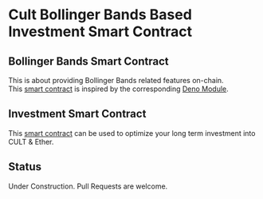 # Cult Bollinger Bands Based Investment Smart Contract

## Bollinger Bands Smart Contract
This is about providing Bollinger Bands related features on-chain.  
This [smart contract](https://github.com/cultfamily-on-github/cult-bollinger-bands-based-investment-smart-contract/blob/main/bollinger-bands.sol) is inspired by the corresponding [Deno Module](https://deno.land/x/bollinger_bands).  


## Investment Smart Contract
This [smart contract](https://github.com/cultfamily-on-github/cult-bollinger-bands-based-investment-smart-contract/blob/main/cult-ether-bollinger-bands-based-investment-smart-contract.sol) can be used to optimize your long term investment into CULT & Ether.


## Status
Under Construction. Pull Requests are welcome. 
